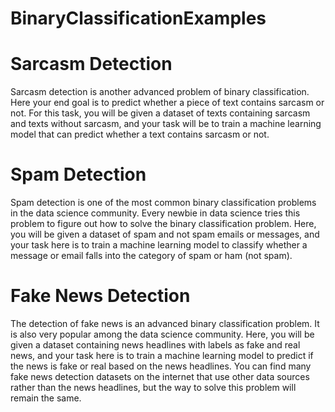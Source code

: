# BinaryClassificationExamples

# Sarcasm Detection
Sarcasm detection is another advanced problem of binary classification. Here your end goal is to predict whether a piece of text contains sarcasm or not. For this task, you will be given a dataset of texts containing sarcasm and texts without sarcasm, and your task will be to train a machine learning model that can predict whether a text contains sarcasm or not.

# Spam Detection
Spam detection is one of the most common binary classification problems in the data science community. Every newbie in data science tries this problem to figure out how to solve the binary classification problem. Here, you will be given a dataset of spam and not spam emails or messages, and your task here is to train a machine learning model to classify whether a message or email falls into the category of spam or ham (not spam).

# Fake News Detection
The detection of fake news is an advanced binary classification problem. It is also very popular among the data science community. Here, you will be given a dataset containing news headlines with labels as fake and real news, and your task here is to train a machine learning model to predict if the news is fake or real based on the news headlines. You can find many fake news detection datasets on the internet that use other data sources rather than the news headlines, but the way to solve this problem will remain the same.
